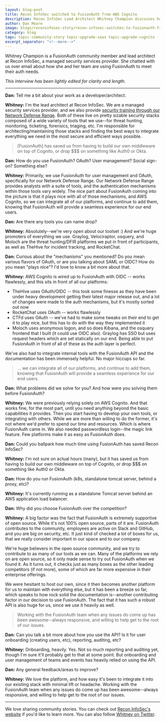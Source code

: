 ```yaml
---
layout: blog-post
title: Recon InfoSec switched to FusionAuth from AWS Cognito 
description: Recon InfoSec Lead Architect Whitney Champion discusses how FusionAuth has helped her business provide a seamless experience to their end users.
author: Dan Moore
image: blogs/reconinfosec-story/recon-infosec-switches-to-fusionauth-from-aws-cognito.png
category: blog
tags: topic-community-story topic-upgrade-saas topic-upgrade-cognito
excerpt_separator: "<!--more-->"
---
```


Whitney Champion is a FusionAuth community member and lead architect at Recon InfoSec, a managed security services provider. She chatted with us over email about how she and her team are using FusionAuth to meet their auth needs. 

<!--more-->

*This interview has been lightly edited for clarity and length.*

-------

**Dan:** Tell me a bit about your work as a developer/architect.

**Whitney:** I'm the lead architect at Recon InfoSec. We are a managed security services provider, and we also provide [security training through our Network Defense Range](https://www.reconinfosec.com/training/). Both of these live on pretty sizable security stacks composed of a wide variety of tools that we use--for threat hunting, monitoring, ticketing, forensics, triaging, etc. I'm responsible for architecting/maintaining those stacks and finding the best ways to integrate everything we need in the most secure and efficient ways possible. 

> [FusionAuth] has saved us from having to build our own middleware on top of Cognito, or drop $$$ on something like Auth0 or Okta. 

**Dan:** How do you use FusionAuth? OAuth? User management? Social sign-on? Something else?

**Whitney:** Primarily, we use FusionAuth for user management and OAuth, specifically for our Network Defense Range. Our Network Defense Range provides analysts with a suite of tools, and the authentication mechanisms within those tools vary widely. The nice part about FusionAuth coming into the picture is that it plays nice with all of those mechanisms, and AWS Cognito, so we can integrate all of our platforms, and continue to add them, knowing that FusionAuth will provide a seamless experience for our end users. 

**Dan:** Are there any tools you can name drop?

**Whitney:** Absolutely--we're very open about our toolset :) And we're huge promoters of everything we use. Graylog, Velociraptor, osquery, and Moloch are the threat hunting/DFIR platforms we put in front of participants, as well as TheHive for incident tracking, and RocketChat. 

**Dan:** Curious about the "mechanisms" you mentioned? Do you mean various flavors of OAuth, or are you talking about SAML or OIDC? How do you mean "plays nice"? I'd love to know a bit more about that.

**Whitney:** AWS Cognito is wired up to FusionAuth with OIDC -- works flawlessly, and this sits in front of all our platforms:

* TheHive uses OAuth/OIDC -- this took some finesse as they have been under heavy development getting their latest major release out, and a lot of changes were made to the auth mechanisms, but it's mostly sorted out now
* RocketChat uses OAuth -- works flawlessly
* CTFd uses OAuth -- we've had to make some tweaks on their end to get it to play nice, but this has to do with the way they implemented it
* Moloch uses anonymous logon, and so does Kibana, and the osquery frontend that I built (it could use OIDC also). Graylog has SSO but uses request headers which are set statically on our end. Being able to put FusionAuth in front of all of these as the auth layer is perfect.

We've also had to integrate internal tools with the FusionAuth API and the documentation has been immensely helpful. No major hiccups so far.

> ... we can integrate all of our platforms, and continue to add them, knowing that FusionAuth will provide a seamless experience for our end users. 

**Dan:** What problems did we solve for you? And how were you solving them before FusionAuth?

**Whitney:** We were previously relying solely on AWS Cognito. And that works fine, for the most part, until you need anything beyond the basic capabilities it provides. Then you start having to develop your own tools, or integrating with others. While we are more than willing to do the former, it's not where we'd prefer to spend our time and resources. Which is where FusionAuth came in. We also needed passwordless login--the magic link feature. Few platforms make it as easy as FusionAuth does.

**Dan:** Could you ballpark how much time using FusionAuth has saved Recon InfoSec? 

**Whitney:** I'm not sure on actual hours (many), but it has saved us from having to build our own middleware on top of Cognito, or drop $$$ on something like Auth0 or Okta. 

**Dan:** How do you run FusionAuth (k8s, standalone tomcat server, behind a proxy, etc)?

**Whitney:** It's currently running as a standalone Tomcat server behind an AWS application load balancer. 

**Dan:** Why did you choose FusionAuth over the competition?

**Whitney:** A big factor was the fact that FusionAuth is extremely supportive of open source. While it's not 100% open source, parts of it are. FusionAuth contributes to the community, employees are active on Slack and GitHub, and you are big on security, etc. It just kind of checked a lot of boxes for us, that we really consider important in our space and to our company. 

We're huge believers in the open source community, and we try to contribute to as many of our tools as we can. Many of the platforms we rely on are open source, so it only made sense to try out FusionAuth when we found it. As it turns out, it checks just as many boxes as the other leading competitors (if not more), some of which are far more expensive in their enterprise offerings. 

We were hesitant to host our own, since it then becomes another platform for us to maintain with everything else, but it has been a breeze so far, which speaks to how rock solid the documentation is--another contributing factor in our decision to use FusionAuth. The fact that it has such a robust API is also huge for us, since we use it heavily as well.

> Working with the FusionAuth team when any issues do come up has been awesome--always responsive, and willing to help get to the root of our issues. 

**Dan:** Can you talk a bit more about how you use the API? Is it for user onboarding (creating users, etc), reporting, auditing, etc? 

**Whitney:** Onboarding, heavily. Yes. Not so much reporting and auditing yet, though I'm sure it'll probably get to that at some point. But onboarding and user management of teams and events has heavily relied on using the API.

**Dan:** Any general feedback/areas to improve?

**Whitney:** We love the platform, and how easy it's been to integrate it into our existing stack with minimal lift or headache. Working with the FusionAuth team when any issues do come up has been awesome--always responsive, and willing to help get to the root of our issues. 

-------

We love sharing community stories. You can check out [Recon InfoSec's website](https://www.reconinfosec.com/) if you'd like to learn more. You can also follow [Whitney on Twitter](https://twitter.com/shortxstack/).
